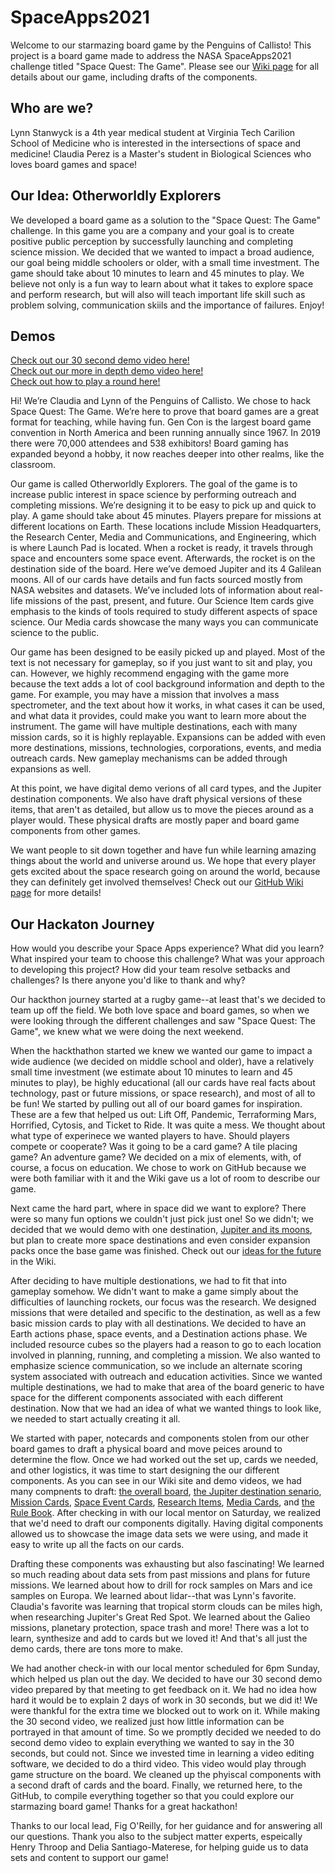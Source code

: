 # SpaceApps2021
Welcome to our starmazing board game by the Penguins of Callisto! This project is a board game made to address the NASA SpaceApps2021 challenge titled "Space Quest: The Game". Please see our [Wiki page](https://github.com/lkstanwyck/SpaceApps2021/wiki) for all details about our game, including drafts of the components.

## Who are we?

Lynn Stanwyck is a 4th year medical student at Virginia Tech Carilion School of Medicine who is interested in the intersections of space and medicine!
Claudia Perez is a Master's student in Biological Sciences who loves board games and space!


## Our Idea: Otherworldly Explorers
We developed a board game as a solution to the "Space Quest: The Game" challenge. In this game you are a company and your goal is to create positive public perception by successfully launching and completing science mission. We decided that we wanted to impact a broad audience, our goal being middle schoolers or older, with a small time investment. The game should take about 10 minutes to learn and 45 minutes to play. We believe not only is a fun way to learn about what it takes to explore space and perform research, but will also will teach important life skill such as problem solving, communication skiils and the importance of failures. Enjoy!


## Demos

[Check out our 30 second demo video here!](https://youtu.be/OQqrTKpcdfU)          
[Check out our more in depth demo video here!](https://youtu.be/ifjC1pgIFUM)          
[Check out how to play a round here!](https://youtu.be/OQqrTKpcdfU)

Hi! We’re Claudia and Lynn of the Penguins of Callisto. We chose to hack Space Quest: The Game. We’re here to prove that board games are a great format for teaching, while having fun. Gen Con is the largest board game convention in North America and been running annually since 1967. In 2019 there were 70,000 attendees and 538 exhibitors! Board gaming has expanded beyond a hobby, it now reaches deeper into other realms, like the classroom.

Our game is called Otherworldly Explorers. The goal of the game is to increase public interest in space science by performing outreach and completing missions. We’re designing it to be easy to pick up and quick to play. A game should take about 45 minutes. Players prepare for missions at different locations on Earth. These locations include Mission Headquarters, the Research Center, Media and Communications, and Engineering, which is where Launch Pad is located. When a rocket is ready, it travels through space and encounters some space event. Afterwards, the rocket is on the destination side of the board. Here we’ve demoed Jupiter and its 4 Galilean moons. All of our cards have details and fun facts sourced mostly from NASA websites and datasets. We’ve included lots of information about real-life missions of the past, present, and future. Our Science Item cards give emphasis to the kinds of tools required to study different aspects of space science. Our Media cards showcase the many ways you can communicate science to the public.  

Our game has been designed to be easily picked up and played. Most of the text is not necessary for gameplay, so if you just want to sit and play, you can. However, we highly recommend engaging with the game more because the text adds a lot of cool background information and depth to the game. For example, you may have a mission that involves a mass spectrometer, and the text about how it works, in what cases it can be used, and what data it provides, could make you want to learn more about the instrument. The game will have multiple destinations, each with many mission cards, so it is highly replayable. Expansions can be added with even more destinations, missions, technologies, corporations, events, and media outreach cards. New gameplay mechanisms can be added through expansions as well. 

At this point, we have digital demo verions of all card types, and the Jupiter destination components. We also have draft physical versions of these items, that aren't as detailed, but allow us to move the pieces around as a player would. These physical drafts are mostly paper and board game components from other games. 

We want people to sit down together and have fun while learning amazing things about the world and universe around us. We hope that every player gets excited about the space research going on around the world, because they can definitely get involved themselves! Check out our [GitHub Wiki page](https://github.com/lkstanwyck/SpaceApps2021/wiki) for more details!


## Our Hackaton Journey

How would you describe your Space Apps experience? What did you learn? What inspired your team to choose this challenge? What was your approach to developing this project? How did your team resolve setbacks and challenges? Is there anyone you'd like to thank and why?

Our hackthon journey started at a rugby game--at least that's we decided to team up off the field. We both love space and board games, so when we were looking through the different challenges and saw "Space Quest: The Game", we knew what we were doing the next weekend.

When the hackthathon started we knew we wanted our game to impact a wide audience (we decided on middle school and older), have a relatively small time investment (we estimate about 10 minutes to learn and 45 minutes to play), be highly educational (all our cards have real facts about technology, past or future missions, or space research), and most of all to be fun! We started by pulling out all of our board games for inspiration. These are a few that helped us out: Lift Off, Pandemic, Terraforming Mars, Horrified, Cytosis, and Ticket to Ride. It was quite a mess. We thought about what type of experinece we wanted players to have. Should players compete or cooperate? Was it going to be a card game? A tile placing game? An adventure game? We decided on a mix of elements, with, of course, a focus on education. We chose to work on GitHub because we were both familiar with it and the Wiki gave us a lot of room to describe our game. 

Next came the hard part, where in space did we want to explore? There were so many fun options we couldn't just pick just one! So we didn't; we decided that we would demo with one destination, [Jupiter and its moons](https://github.com/lkstanwyck/SpaceApps2021/wiki/Destinations), but plan to create more space destinations and even consider expansion packs once the base game was finished. Check out our [ideas for the future](https://github.com/lkstanwyck/SpaceApps2021/wiki/The-Future) in the Wiki. 

After deciding to have multiple destionations, we had to fit that into gameplay somehow. We didn't want to make a game simply about the difficulties of launching rockets, our focus was the research. We designed missions that were detailed and specific to the destination, as well as a few basic mission cards to play with all destinations. We decided to have an Earth actions phase, space events, and a Destination actions phase. We included resource cubes so the players had a reason to go to each location involved in planning, running, and completing a mission. We also wanted to emphasize science communication, so we include an alternate scoring system associated with outreach and education activities. Since we wanted multiple destinations, we had to make that area of the board generic to have space for the different components associated with each different destination. Now that we had an idea of what we wanted things to look like, we needed to start actually creating it all. 

We started with paper, notecards and components stolen from our other board games to draft a physical board and move peices around to determine the flow. Once we had worked out the set up, cards we needed, and other logistics, it was time to start designing the our different components. As you can see in our Wiki site and demo videos, we had many compnents to draft: [the overall board](https://github.com/lkstanwyck/SpaceApps2021/wiki), [the Jupiter destination senario](https://github.com/lkstanwyck/SpaceApps2021/wiki/Destinations), [Mission Cards](https://github.com/lkstanwyck/SpaceApps2021/wiki/Missions-Cards), [Space Event Cards](https://github.com/lkstanwyck/SpaceApps2021/wiki/Space-Event-Cards), [Research Items](https://github.com/lkstanwyck/SpaceApps2021/wiki/Research-Item-Cards), [Media Cards](https://github.com/lkstanwyck/SpaceApps2021/wiki/Earth#media-cards), and [the Rule Book](https://github.com/lkstanwyck/SpaceApps2021/wiki/Rule-Book). After checking in with our local mentor on Saturday, we realized that we'd need to draft our components digitally. Having digital components allowed us to showcase the image data sets we were using, and made it easy to write up all the facts on our cards. 

Drafting these components was exhausting but also fascinating! We learned so much reading about data sets from past missions and plans for future missions. We learned about how to drill for rock samples on Mars and ice samples on Europa. We learned about lidar--that was Lynn's favorite. Claudia's favorite was learning that tropical storm clouds can be miles high, when researching Jupiter's Great Red Spot. We learned about the Galieo missions, planetary protection, space trash and more! There was a lot to learn, synthesize and add to cards but we loved it! And that's all just the demo cards, there are tons more to make. 

We had another check-in with our local mentor scheduled for 6pm Sunday, which helped us plan out the day. We decided to have our 30 second demo video prepared by that meeting to get feedback on it.  We had no idea how hard it would be to explain 2 days of work in 30 seconds, but we did it! We were thankful for the extra time we blocked out to work on it. While making the 30 second video, we realized just how little information can be portrayed in that amount of time. So we promptly decided we needed to do second demo video to explain everything we wanted to say in the 30 seconds, but could not. Since we invested time in learning a video editing software, we decided to do a third video. This video would play through game structure on the board. We cleaned up the phyiscal components with a second draft of cards and the board. Finally, we returned here, to the GitHub, to compile everything together so that you could explore our starmazing board game! Thanks for a great hackathon!

Thanks to our local lead, Fig O'Reilly, for her guidance and for answering all our questions. Thank you also to the subject matter experts, espeically Henry Throop and Delia Santiago-Materese, for helping guide us to data sets and content to support our game!




